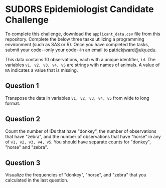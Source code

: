 # SUDORS Epidemiologist Candidate Challenge

To complete this challenge, download the `applicant_data.csv` file from this repository. Complete the below three tasks utilizing a programming environment (such as SAS or R). Once you have completed the tasks, submit your code--only your code--in an email to patrickjward@uky.edu. 

This data contains 10 observations, each with a unique identifier, `id`. The variables `v1, v2, v3, v4, v5` are strings with names of animals. A value of `NA` indicates a value that is missing.

## Question 1

Transpose the data in variables `v1, v2, v3, v4, v5` from wide to long format.

## Question 2

Count the number of IDs that have "donkey", the number of observations that have "zebra", and the number of observations that have "horse" in any of `v1, v2, v3, v4, v5`. You should have separate counts for "donkey", "horse" and "zebra".

## Question 3

Visualize the frequencies of "donkey", "horse", and "zebra" that you calculated in the last question.
